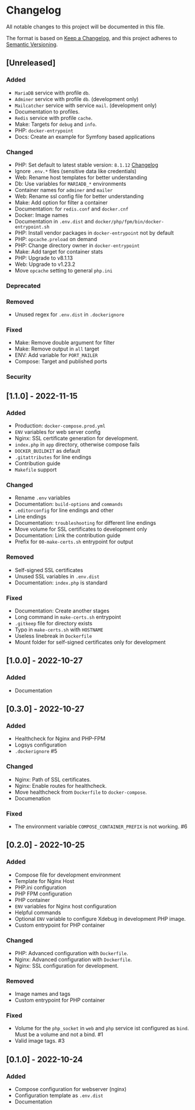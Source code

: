 # Changelog

All notable changes to this project will be documented in this file.

The format is based on [Keep a Changelog](https://keepachangelog.com/en/1.0.0/),
and this project adheres to [Semantic Versioning](https://semver.org/spec/v2.0.0.html).

## [Unreleased]

### Added

- `MariaDB` service with profile `db`.
- `Adminer` service with profile `db`. (development only)
- `Mailcatcher` service with service `mail`. (development only)
- Documentation to profiles.
- `Redis` service with profile `cache`.
- Make: Targets for `debug` and `info`.
- PHP: `docker-entrypoint`
- Docs: Create an example for Symfony based applications

### Changed

- PHP: Set default to latest stable version: `8.1.12` [Changelog](https://www.php.net/ChangeLog-8.php#8.1.12)
- Ignore `.env.*` files (sensitive data like credentials)
- Web: Rename host templates for better understanding
- Db: Use variables for `MARIADB_*` environments
- Container names for `adminer` and `mailer`
- Web: Rename ssl config file for better understanding
- Make: Add option for filter a container
- Documentation: for `redis.conf` and `docker.cnf`
- Docker: Image names
- Documentation in `.env.dist` and `docker/php/fpm/bin/docker-entrypoint.sh`
- PHP: Install vendor packages in `docker-entrypoint` not by default
- PHP: `opcache.preload` on demand
- PHP: Change directory owner in `docker-entrypoint`
- Make: Add target for container stats
- PHP: Upgrade to v8.1.13
- Web: Upgrade to v1.23.2
- Move `opcache` setting to general `php.ini`

### Deprecated

### Removed

- Unused regex for `.env.dist` in `.dockerignore`

### Fixed

- Make: Remove double argument for filter
- Make: Remove output in `all` target
- ENV: Add variable for `PORT_MAILER`
- Compose: Target and published ports

### Security

## [1.1.0] - 2022-11-15

### Added

- Production: `docker-compose.prod.yml`
- `ENV` variables for web server config
- Nginx: SSL certificate generation for development.
- `index.php` in `app` directory, otherwise compose fails
- `DOCKER_BUILDKIT` as default
- `.gitattributes` for line endings
- Contribution guide
- `Makefile` support

### Changed

- Rename `.env` variables
- Documentation: `build-options` and `commands`
- `.editorconfig` for line endings and other
- Line endings
- Documentation: `troubleshooting` for different line endings
- Move volume for SSL certificates to development only
- Documentation: Link the contribution guide
- Prefix for `00-make-certs.sh` entrypoint for output

### Removed

- Self-signed SSL certificates
- Unused SSL variables in `.env.dist`
- Documentation: `index.php` is standard

### Fixed

- Documentation: Create another stages
- Long command in `make-certs.sh` entrypoint
- `.gitkeep` file for directory exists
- Typo in `make-certs.sh` with `HOSTNAME`
- Useless linebreak in `Dockerfile`
- Mount folder for self-signed certificates only for development

## [1.0.0] - 2022-10-27

### Added

- Documentation

## [0.3.0] - 2022-10-27

### Added

- Healthcheck for Nginx and PHP-FPM
- Logsys configuration
- `.dockerignore` #5

### Changed

- Nginx: Path of SSL certificates.
- Nginx: Enable routes for healthcheck.
- Move healthcheck from `Dockerfile` to `docker-compose`.
- Documenation

### Fixed

- The environment variable `COMPOSE_CONTAINER_PREFIX` is not working. #6

## [0.2.0] - 2022-10-25

### Added

- Compose file for development environment
- Template for Nginx Host
- PHP.ini configuration
- PHP FPM configuration
- PHP container
- `ENV` variables for Nginx host configuration
- Helpful commands
- Optional `ENV` variable to configure Xdebug in development PHP image.
- Custom entrypoint for PHP container

### Changed

- PHP: Advanced configuration with `Dockerfile`.
- Nginx: Advanced configuration with `Dockerfile`.
- Nginx: SSL configuration for development.

### Removed

- Image names and tags
- Custom entrypoint for PHP container

### Fixed

- Volume for the `php_socket` in `web` and `php` service ist configured as `bind`. Must be a volume and not a bind. #1
- Valid image tags. #3

## [0.1.0] - 2022-10-24

### Added

- Compose configuration for webserver (nginx)
- Configuration template as `.env.dist`
- Documentation
